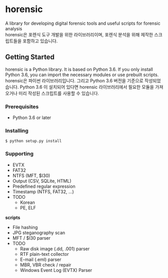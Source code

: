 # horensic
A library for developing digital forensic tools and useful scripts for forensic analysis  
horensic은 포렌식 도구 개발을 위한 라이브러리이며, 포렌식 분석을 위해 제작한 스크립트들을 포함하고 있습니다.

## Getting Started
horensic is a Python library. It is based on Python 3.6. If you only install Python 3.6, you can import the necessary modules or use prebuilt scripts.  
horensic은 파이썬 라이브러리입니다. 그리고 Python 3.6 버전을 기준으로 작성되었습니다. Python 3.6 이 설치되어 있다면
horensic 라이브러리에서 필요한 모듈을 가져오거나 미리 작성된 스크립트를 사용할 수 있습니다. 

### Prerequisites

* Python 3.6 or later

### Installing

    $ python setup.py install

### Supporting

* EVTX
* FAT32
* NTFS (MFT, $I30)
* Output (CSV, SQLite, HTML)
* Predefined regular expression
* Timestamp (NTFS, FAT32, ...)
* TODO
    * Korean
    * PE, ELF

__scripts__
* File hashing
* JPG steganography scan
* MFT / $I30 parser
* TODO
    * Raw disk image (.dd, .001) parser
    * RTF plain-text collector
    * E-mail (.eml) parser
    * MBR, VBR check / repair
    * Windows Event Log (EVTX) Parser
    

    

